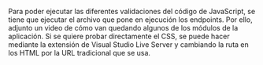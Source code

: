 Para poder ejecutar las diferentes validaciones del código de JavaScript, se tiene que ejecutar el archivo que pone en ejecución los endpoints. Por ello, adjunto un video de cómo van quedando algunos de los módulos de la aplicación. Si se quiere probar directamente el CSS, se puede hacer mediante la extensión de Visual Studio Live Server y cambiando la ruta en los HTML por la URL tradicional que se usa.